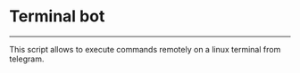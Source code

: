 # Terminal bot
---
This script allows to execute commands remotely on a linux terminal from telegram.
